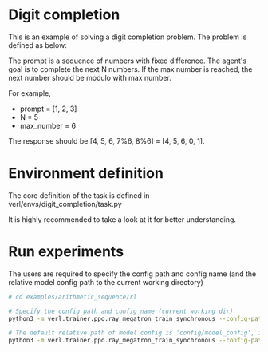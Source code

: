# Digit completion

This is an example of solving a digit completion problem. The problem is defined as below:

The prompt is a sequence of numbers with fixed difference. The agent's goal is to complete the next N numbers.
If the max number is reached, the next number should be modulo with max number.

For example,
- prompt = [1, 2, 3]
- N = 5
- max_number = 6

The response should be [4, 5, 6, 7%6, 8%6] = [4, 5, 6, 0, 1].

# Environment definition

The core definition of the task is defined in verl/envs/digit_completion/task.py

It is highly recommended to take a look at it for better understanding.



# Run experiments

The users are required to specify the config path and config name (and the relative model config path to the current working directory)

```bash
# cd examples/arithmetic_sequence/rl

# Specify the config path and config name (current working dir)
python3 -m verl.trainer.ppo.ray_megatron_train_synchronous --config-path=$(pwd)/config --config-name='ray_megatron'

# The default relative path of model config is 'config/model_config', if you want to change it, you can rewrite it in ray_megatron.yaml or using:
python3 -m verl.trainer.ppo.ray_megatron_train_synchronous --config-path=$(pwd)/config --config-name='ray_megatron' ++model.base_path=config/model_config

```

